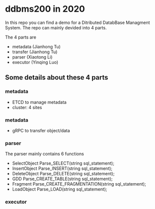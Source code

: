 # ddbms200 in 2020

In this repo you can find a demo for a Ditributed DatabBase Managment System. The repo can mainly devided into 4 parts.

The 4 parts are
- metadata (Jianhong Tu)
- transfer (Jianhong Tu)
- parser (Xiaotong Li)
- executor (Yinqing Luo)

## Some details about these 4 parts

### metadata
- ETCD to manage metadata
- cluster: 4 sites

### metadata
- gRPC to transfer object/data

### parser

The parser mainly contains 6 functions
- SelectObject Parse_SELECT(string sql_statement);
- InsertObject Parse_INSERT(string sql_statement);
- DeleteObject Parse_DELETE(string sql_statement);
- GDD Parse_CREATE_TABLE(string sql_statement);
- Fragment Parse_CREATE_FRAGMENTATION(string sql_statement);
- LoadObject Parse_LOAD(string sql_statement);

### executor
